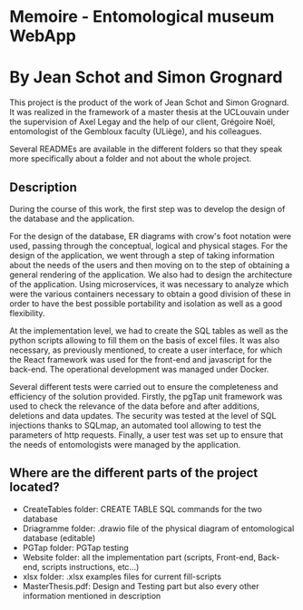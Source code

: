 # Memoire - Entomological museum WebApp
# By Jean Schot and Simon Grognard

This project is the product of the work of Jean Schot and Simon Grognard. It was realized in the framework of a master thesis at the UCLouvain under the supervision of Axel Legay and the help of our client, Grégoire Noël, entomologist of the Gembloux faculty (ULiège), and his colleagues.

Several READMEs are available in the different folders so that they speak more specifically about a folder and not about the whole project.

## Description
During the course of this work, the first step was to develop the design of the database and the application.

For the design of the database, ER diagrams with crow's foot notation were used, passing through the conceptual, logical and physical stages.
For the design of the application, we went through a step of taking information about the needs of the users and then moving on to the step of obtaining a general rendering of the application. We also had to design the architecture of the application. Using microservices, it was necessary to analyze which were the various containers necessary to obtain a good division of these in order to have the best possible portability and isolation as well as a good flexibility.

At the implementation level, we had to create the SQL tables as well as the python scripts allowing to fill them on the basis of excel files. It was also necessary, as previously mentioned, to create a user interface, for which the React framework was used for the front-end and javascript for the back-end. The operational development was managed under Docker.

Several different tests were carried out to ensure the completeness and efficiency of the solution provided. Firstly, the pgTap unit framework was used to check the relevance of the data before and after additions, deletions and data updates.
The security was tested at the level of SQL injections thanks to SQLmap, an automated tool allowing to test the parameters of http requests.
Finally, a user test was set up to ensure that the needs of entomologists were managed by the application.

## Where are the different parts of the project located?
- CreateTables folder: CREATE TABLE SQL commands for the two database
- Driagramme folder: .drawio file of the physical diagram of entomological database (editable)
- PGTap folder: PGTap testing
- Website folder: all the implementation part (scripts, Front-end, Back-end, scripts instructions, etc...)
- xlsx folder: .xlsx examples files for current fill-scripts
- MasterThesis.pdf: Design and Testing part but also every other information mentioned in description
